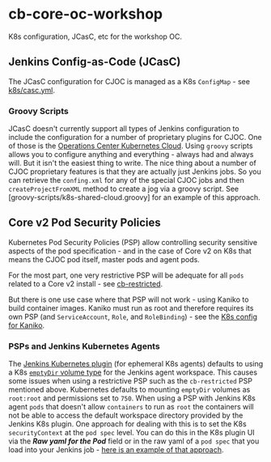 # cb-core-oc-workshop
K8s configuration, JCasC, etc for the workshop OC.

## Jenkins Config-as-Code (JCasC)
The JCasC configuration for CJOC is managed as a K8s `ConfigMap` - see [k8s/casc.yml](k8s/casc.yml).

### Groovy Scripts
JCasC doesn't currently support all types of Jenkins configuration to include the configuration for a number of proprietary plugins for CJOC. One of those is the [Operations Center Kubernetes Cloud](https://go.cloudbees.com/docs/cloudbees-core/cloud-admin-guide/agents/#_globally_editing_pod_templates_in_operations_center). Using `groovy` scripts allows you to configure anything and everything - always had and always will. But it isn't the easiest thing to write. The nice thing about a number of CJOC proprietary features is that they are actually just Jenkins jobs. So you can retrieve the `confing.xml` for any of the special CJOC jobs and then `createProjectFromXML` method to create a jog via a groovy script. See [groovy-scripts/k8s-shared-cloud.groovy] for an example of this approach.

## Core v2 Pod Security Policies
Kubernetes Pod Security Policies (PSP) allow controlling security sensitive aspects of the pod specification - and in the case of Core v2 on K8s that means the CJOC pod itself, master pods and agent pods.

For the most part, one very restrictive PSP will be adequate for all `pods` related to a Core v2 install - see [cb-restricted](k8s/cb-core-psp.yml).

But there is one use case where that PSP will not work - using Kaniko to build container images. Kaniko must run as root and therefore requires its own PSP (and `ServiceAccount`, `Role`, and `RoleBinding`) - see the [K8s config for Kaniko](k8s/kaniko.yml).

### PSPs and Jenkins Kubernetes Agents
The [Jenkins Kubernetes plugin](https://github.com/jenkinsci/kubernetes-plugin) (for ephemeral K8s agents) defaults to using a K8s [`emptyDir` volume type](https://kubernetes.io/docs/concepts/storage/volumes/#emptydir) for the Jenkins agent workspace. This causes some issues when using a restrictive PSP such as the `cb-restricted` PSP mentioned above. Kubernetes defaults to mounting `emptyDir` volumes as `root:root` and permissions set to `750`. When using a PSP with Jenkins K8s agent `pods` that doesn't allow `containers` to run as `root` the containers will not be able to access the default workspace directory provided by the Jenkins K8s plugin. One approach for dealing with this is to set the K8s `securityContext` at the `pod spec` level. You can do this in the K8s plugin UI via the ***Raw yaml for the Pod*** field or in the raw yaml of a `pod spec` that you load into your Jenkins job - [here is an example of that approach](https://github.com/cloudbees-days/pipeline-library/blob/master/resources/podtemplates/nodejs-app/web-test-pod.yml#L16).
